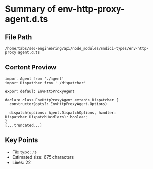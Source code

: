 # Summary of env-http-proxy-agent.d.ts
  
## File Path
`/home/tabs/seo-engineering/api/node_modules/undici-types/env-http-proxy-agent.d.ts`

## Content Preview
```
import Agent from './agent'
import Dispatcher from './dispatcher'

export default EnvHttpProxyAgent

declare class EnvHttpProxyAgent extends Dispatcher {
  constructor(opts?: EnvHttpProxyAgent.Options)

  dispatch(options: Agent.DispatchOptions, handler: Dispatcher.DispatchHandlers): boolean;
}
[...truncated...]
```

## Key Points
- File type: .ts
- Estimated size: 675 characters
- Lines: 22
